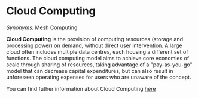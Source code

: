 # Cloud Computing

<!-- (Sustainability) -->

*Synonyms:* Mesh Computing

**Cloud Computing** is the provision of computing resources (storage and processing power) on demand, without direct user intervention. A large cloud often includes multiple data centres, each housing a different set of functions. The cloud computing model aims to achieve core economies of scale through sharing of resources, taking advantage of a "pay-as-you-go" model that can decrease capital expenditures, but can also result in unforeseen operating expenses for users who are unaware of the concept.

You can find futher information about Cloud Computing [here](../../Societal_and_Environmental_Wellbeing/cloud_computing.md)
